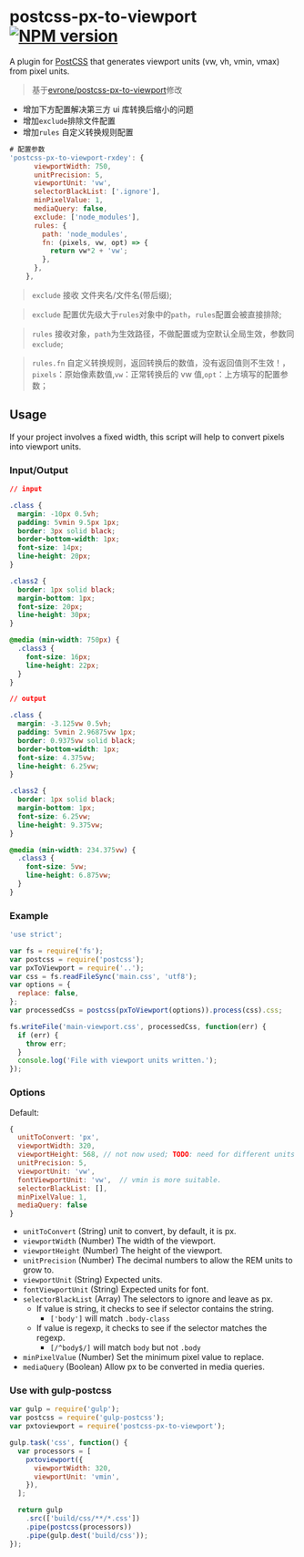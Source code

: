 # postcss-px-to-viewport [![NPM version](https://badge.fury.io/js/postcss-px-to-viewport.svg)](http://badge.fury.io/js/postcss-px-to-viewport)

A plugin for [PostCSS](https://github.com/ai/postcss) that generates viewport units (vw, vh, vmin, vmax) from pixel units.

> 基于[evrone/postcss-px-to-viewport](https://github.com/evrone/postcss-px-to-viewport)修改

- 增加下方配置解决第三方 ui 库转换后缩小的问题
- 增加`exclude`排除文件配置
- 增加`rules` 自定义转换规则配置

```javascript
# 配置参数
'postcss-px-to-viewport-rxdey': {
      viewportWidth: 750,
      unitPrecision: 5,
      viewportUnit: 'vw',
      selectorBlackList: ['.ignore'],
      minPixelValue: 1,
      mediaQuery: false,
      exclude: ['node_modules'],
      rules: {
        path: 'node_modules',
        fn: (pixels, vw, opt) => {
          return vw*2 + 'vw';
        },
      },
    },
```

> `exclude` 接收 文件夹名/文件名(带后缀);

> `exclude` 配置优先级大于`rules`对象中的`path`，`rules`配置会被直接排除;

> `rules` 接收对象，`path`为生效路径，不做配置或为空默认全局生效，参数同`exclude`;

> `rules.fn` 自定义转换规则，返回转换后的数值，没有返回值则不生效！，`pixels`：原始像素数值,`vw`：正常转换后的 vw 值,`opt`：上方填写的配置参数；

## Usage

If your project involves a fixed width, this script will help to convert pixels into viewport units.

### Input/Output

```css
// input

.class {
  margin: -10px 0.5vh;
  padding: 5vmin 9.5px 1px;
  border: 3px solid black;
  border-bottom-width: 1px;
  font-size: 14px;
  line-height: 20px;
}

.class2 {
  border: 1px solid black;
  margin-bottom: 1px;
  font-size: 20px;
  line-height: 30px;
}

@media (min-width: 750px) {
  .class3 {
    font-size: 16px;
    line-height: 22px;
  }
}

// output

.class {
  margin: -3.125vw 0.5vh;
  padding: 5vmin 2.96875vw 1px;
  border: 0.9375vw solid black;
  border-bottom-width: 1px;
  font-size: 4.375vw;
  line-height: 6.25vw;
}

.class2 {
  border: 1px solid black;
  margin-bottom: 1px;
  font-size: 6.25vw;
  line-height: 9.375vw;
}

@media (min-width: 234.375vw) {
  .class3 {
    font-size: 5vw;
    line-height: 6.875vw;
  }
}
```

### Example

```js
'use strict';

var fs = require('fs');
var postcss = require('postcss');
var pxToViewport = require('..');
var css = fs.readFileSync('main.css', 'utf8');
var options = {
  replace: false,
};
var processedCss = postcss(pxToViewport(options)).process(css).css;

fs.writeFile('main-viewport.css', processedCss, function(err) {
  if (err) {
    throw err;
  }
  console.log('File with viewport units written.');
});
```

### Options

Default:

```js
{
  unitToConvert: 'px',
  viewportWidth: 320,
  viewportHeight: 568, // not now used; TODO: need for different units and math for different properties
  unitPrecision: 5,
  viewportUnit: 'vw',
  fontViewportUnit: 'vw',  // vmin is more suitable.
  selectorBlackList: [],
  minPixelValue: 1,
  mediaQuery: false
}
```

- `unitToConvert` (String) unit to convert, by default, it is px.
- `viewportWidth` (Number) The width of the viewport.
- `viewportHeight` (Number) The height of the viewport.
- `unitPrecision` (Number) The decimal numbers to allow the REM units to grow to.
- `viewportUnit` (String) Expected units.
- `fontViewportUnit` (String) Expected units for font.
- `selectorBlackList` (Array) The selectors to ignore and leave as px.
  - If value is string, it checks to see if selector contains the string.
    - `['body']` will match `.body-class`
  - If value is regexp, it checks to see if the selector matches the regexp.
    - `[/^body$/]` will match `body` but not `.body`
- `minPixelValue` (Number) Set the minimum pixel value to replace.
- `mediaQuery` (Boolean) Allow px to be converted in media queries.

### Use with gulp-postcss

```js
var gulp = require('gulp');
var postcss = require('gulp-postcss');
var pxtoviewport = require('postcss-px-to-viewport');

gulp.task('css', function() {
  var processors = [
    pxtoviewport({
      viewportWidth: 320,
      viewportUnit: 'vmin',
    }),
  ];

  return gulp
    .src(['build/css/**/*.css'])
    .pipe(postcss(processors))
    .pipe(gulp.dest('build/css'));
});
```
